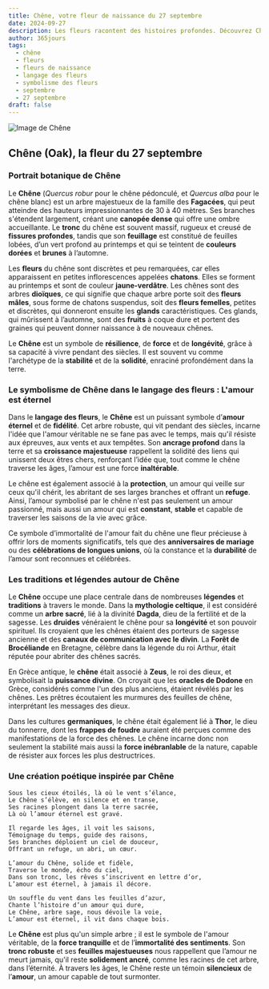```yaml
---
title: Chêne, votre fleur de naissance du 27 septembre
date: 2024-09-27
description: Les fleurs racontent des histoires profondes. Découvrez Chêne, votre fleur de naissance du 27 septembre, ses symboles et récits fascinants. Plongez dans sa signification et son langage unique dans l'art floral.
author: 365jours
tags:
  - chêne
  - fleurs
  - fleurs de naissance
  - langage des fleurs
  - symbolisme des fleurs
  - septembre
  - 27 septembre
draft: false
---
```



![Image de Chêne](https://cdn.pixabay.com/photo/2018/09/22/03/14/acorn-3694485_640.jpg#center)


## Chêne (Oak), la fleur du 27 septembre

### Portrait botanique de Chêne

Le **Chêne** (_Quercus robur_ pour le chêne pédonculé, et _Quercus alba_ pour le chêne blanc) est un arbre majestueux de la famille des **Fagacées**, qui peut atteindre des hauteurs impressionnantes de 30 à 40 mètres. Ses branches s'étendent largement, créant une **canopée dense** qui offre une ombre accueillante. Le **tronc** du chêne est souvent massif, rugueux et creusé de **fissures profondes**, tandis que son **feuillage** est constitué de feuilles lobées, d’un vert profond au printemps et qui se teintent de **couleurs dorées** et **brunes** à l’automne.

Les **fleurs** du chêne sont discrètes et peu remarquées, car elles apparaissent en petites inflorescences appelées **chatons**. Elles se forment au printemps et sont de couleur **jaune-verdâtre**. Les chênes sont des arbres **dioïques**, ce qui signifie que chaque arbre porte soit des **fleurs mâles**, sous forme de chatons suspendus, soit des **fleurs femelles**, petites et discrètes, qui donneront ensuite les **glands** caractéristiques. Ces glands, qui mûrissent à l’automne, sont des **fruits** à coque dure et portent des graines qui peuvent donner naissance à de nouveaux chênes.

Le **Chêne** est un symbole de **résilience**, de **force** et de **longévité**, grâce à sa capacité à vivre pendant des siècles. Il est souvent vu comme l'archétype de la **stabilité** et de la **solidité**, enraciné profondément dans la terre.

### Le symbolisme de Chêne dans le langage des fleurs : L'amour est éternel

Dans le **langage des fleurs**, le **Chêne** est un puissant symbole d’**amour éternel** et de **fidélité**. Cet arbre robuste, qui vit pendant des siècles, incarne l'idée que l'amour véritable ne se fane pas avec le temps, mais qu'il résiste aux épreuves, aux vents et aux tempêtes. Son **ancrage profond** dans la terre et sa **croissance majestueuse** rappellent la solidité des liens qui unissent deux êtres chers, renforçant l’idée que, tout comme le chêne traverse les âges, l’amour est une force **inaltérable**.

Le chêne est également associé à la **protection**, un amour qui veille sur ceux qu'il chérit, les abritant de ses larges branches et offrant un **refuge**. Ainsi, l’amour symbolisé par le chêne n'est pas seulement un amour passionné, mais aussi un amour qui est **constant**, **stable** et capable de traverser les saisons de la vie avec grâce.

Ce symbole d’immortalité de l'amour fait du chêne une fleur précieuse à offrir lors de moments significatifs, tels que des **anniversaires de mariage** ou des **célébrations de longues unions**, où la constance et la **durabilité** de l’amour sont reconnues et célébrées.

### Les traditions et légendes autour de Chêne

Le **Chêne** occupe une place centrale dans de nombreuses **légendes** et **traditions** à travers le monde. Dans la **mythologie celtique**, il est considéré comme un **arbre sacré**, lié à la divinité **Dagda**, dieu de la fertilité et de la sagesse. Les **druides** vénéraient le chêne pour sa **longévité** et son pouvoir spirituel. Ils croyaient que les chênes étaient des porteurs de sagesse ancienne et des **canaux de communication avec le divin**. La **Forêt de Brocéliande** en Bretagne, célèbre dans la légende du roi Arthur, était réputée pour abriter des chênes sacrés.

En Grèce antique, le **chêne** était associé à **Zeus**, le roi des dieux, et symbolisait la **puissance divine**. On croyait que les **oracles de Dodone** en Grèce, considérés comme l'un des plus anciens, étaient révélés par les chênes. Les prêtres écoutaient les murmures des feuilles de chêne, interprétant les messages des dieux.

Dans les cultures **germaniques**, le chêne était également lié à **Thor**, le dieu du tonnerre, dont les **frappes de foudre** auraient été perçues comme des manifestations de la force des chênes. Le chêne incarne donc non seulement la stabilité mais aussi la **force inébranlable** de la nature, capable de résister aux forces les plus destructrices.

### Une création poétique inspirée par Chêne

```
Sous les cieux étoilés, là où le vent s’élance,  
Le Chêne s’élève, en silence et en transe,  
Ses racines plongent dans la terre sacrée,  
Là où l’amour éternel est gravé.

Il regarde les âges, il voit les saisons,  
Témoignage du temps, guide des raisons,  
Ses branches déploient un ciel de douceur,  
Offrant un refuge, un abri, un cœur.

L’amour du Chêne, solide et fidèle,  
Traverse le monde, écho du ciel,  
Dans son tronc, les rêves s’inscrivent en lettre d’or,  
L’amour est éternel, à jamais il décore.

Un souffle du vent dans les feuilles d’azur,  
Chante l’histoire d’un amour qui dure,  
Le Chêne, arbre sage, nous dévoile la voie,  
L’amour est éternel, il vit dans chaque bois.
```

Le **Chêne** est plus qu'un simple arbre ; il est le symbole de l'amour véritable, de la **force tranquille** et de l’**immortalité des sentiments**. Son **tronc robuste** et ses **feuilles majestueuses** nous rappellent que l’amour ne meurt jamais, qu'il reste **solidement ancré**, comme les racines de cet arbre, dans l’éternité. À travers les âges, le Chêne reste un témoin **silencieux** de l’**amour**, un amour capable de tout surmonter.

